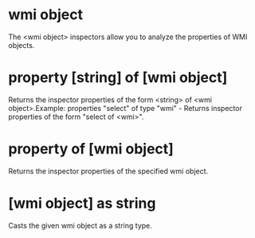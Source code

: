 # wmi object

The &lt;wmi object&gt; inspectors allow you to analyze the properties of WMI objects.

# property [string] of [wmi object]

Returns the inspector properties of the form &lt;string&gt; of &lt;wmi object&gt;.Example: properties &quot;select&quot; of type &quot;wmi&quot; - Returns inspector properties of the form &quot;select of &lt;wmi&gt;&quot;.

# property of [wmi object]

Returns the inspector properties of the specified wmi object.

# [wmi object] as string

Casts the given wmi object as a string type.
